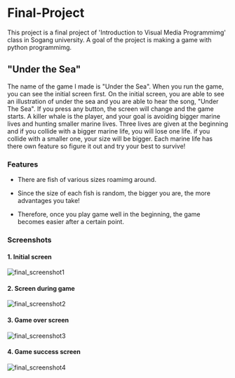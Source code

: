 # Final-Project
This project is a final project of 'Introduction to Visual Media Programmimg' class in Sogang university. A goal of the project is making a game with python programmimg.

## "Under the Sea"

The name of the game I made is "Under the Sea". When you run the game, you can see the initial screen first. On the initial screen, you are able to see an illustration of under the sea and you are able to hear the song, "Under The Sea". If you press any button, the screen will change and the game starts. A killer whale is the player, and your goal is avoiding bigger marine lives and hunting smaller marine lives. Three lives are given at the beginning and if you collide with a bigger marine life, you will lose one life. if you collide with a smaller one, your size will be bigger. Each marine life has there own feature so figure it out and try your best to survive!

### Features

* There are fish of various sizes roamimg around.

* Since the size of each fish is random, the bigger you are, the more advantages you take!

* Therefore, once you play game well in the beginning, the game becomes easier after a certain point.

### Screenshots

#### 1. Initial screen

![final_screenshot1](https://github.com/greish-done/Final-Project/assets/138358573/77c3f75d-c9de-4183-9acb-71ce3f50b8f2)

#### 2. Screen during game

![final_screenshot2](https://github.com/greish-done/Final-Project/assets/138358573/a9588edf-1fcc-457c-8ec6-0b04d0622da5)

#### 3. Game over screen

![final_screenshot3](https://github.com/greish-done/Final-Project/assets/138358573/53781c0f-9cf1-4b2a-91b9-fab9d668e622)

#### 4. Game success screen

![final_screenshot4](https://github.com/greish-done/Final-Project/assets/138358573/cc555129-3170-4718-89c8-9d343acad537)
